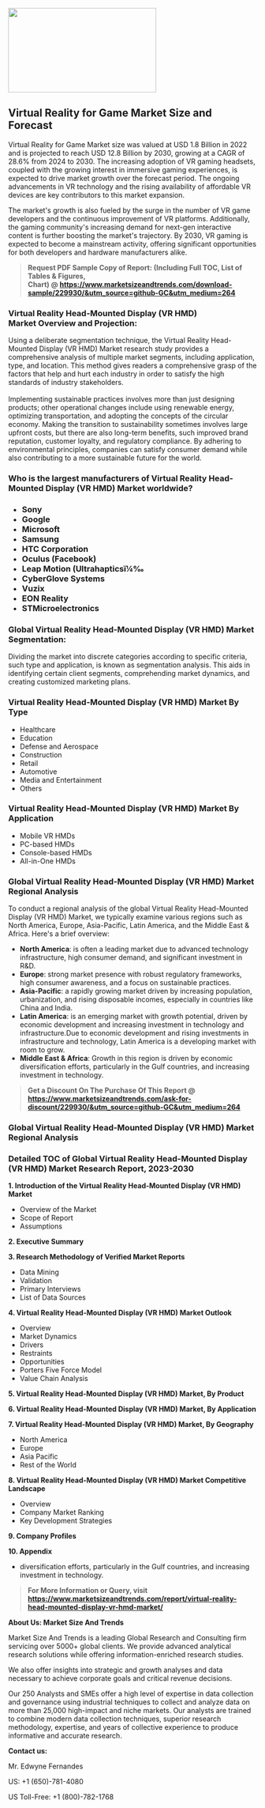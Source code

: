 <p><img class="alignnone size-medium wp-image-20088" src="https://ffe5etoiles.com/wp-content/uploads/2024/12/MST1-300x171.png" alt="" width="300" height="171" /></p><h2>Virtual Reality for Game Market Size and Forecast</h2><p>Virtual Reality for Game Market size was valued at USD 1.8 Billion in 2022 and is projected to reach USD 12.8 Billion by 2030, growing at a CAGR of 28.6% from 2024 to 2030. The increasing adoption of VR gaming headsets, coupled with the growing interest in immersive gaming experiences, is expected to drive market growth over the forecast period. The ongoing advancements in VR technology and the rising availability of affordable VR devices are key contributors to this market expansion.</p><p>The market's growth is also fueled by the surge in the number of VR game developers and the continuous improvement of VR platforms. Additionally, the gaming community's increasing demand for next-gen interactive content is further boosting the market's trajectory. By 2030, VR gaming is expected to become a mainstream activity, offering significant opportunities for both developers and hardware manufacturers alike.</p></p><blockquote id="" class=""><strong>Request PDF Sample Copy of Report: (Including Full TOC, List of Tables &amp; Figures, Chart)&nbsp;@&nbsp;<strong><a href="https://www.marketsizeandtrends.com/download-sample/229930/&utm_source=github-GC&utm_medium=264" target="_blank">https://www.marketsizeandtrends.com/download-sample/229930/&utm_source=github-GC&utm_medium=264</a></strong></strong></blockquote><h3 id="" class="">Virtual Reality Head-Mounted Display (VR HMD) Market&nbsp;Overview and Projection:</h3><p id="" class="">Using a deliberate segmentation technique, the Virtual Reality Head-Mounted Display (VR HMD) Market research study provides a comprehensive analysis of multiple market segments, including application, type, and location. This method gives readers a comprehensive grasp of the factors that help and hurt each industry in order to satisfy the high standards of industry stakeholders. <br /> <br />Implementing sustainable practices involves more than just designing products; other operational changes include using renewable energy, optimizing transportation, and adopting the concepts of the circular economy. Making the transition to sustainability sometimes involves large upfront costs, but there are also long-term benefits, such improved brand reputation, customer loyalty, and regulatory compliance. By adhering to environmental principles, companies can satisfy consumer demand while also contributing to a more sustainable future for the world.</p><h3 id="" class="">Who is the largest manufacturers of&nbsp;Virtual Reality Head-Mounted Display (VR HMD) Market worldwide?</h3><h3 class=""><p><ul><li>Sony </li><li> Google </li><li> Microsoft </li><li> Samsung </li><li> HTC Corporation </li><li> Oculus (Facebook) </li><li> Leap Motion (Ultrahapticsï¼‰ </li><li> CyberGlove Systems </li><li> Vuzix </li><li> EON Reality </li><li> STMicroelectronics</li></ul></p></h3><h3 id="" class="">Global&nbsp;Virtual Reality Head-Mounted Display (VR HMD) Market Segmentation:</h3><p id="" class="">Dividing the market into discrete categories according to specific criteria, such type and application, is known as segmentation analysis. This aids in identifying certain client segments, comprehending market dynamics, and creating customized marketing plans.</p><h3 id="" class="">Virtual Reality Head-Mounted Display (VR HMD) Market&nbsp;By Type</h3><p><p><ul><li>Healthcare</li><li> Education</li><li> Defense and Aerospace</li><li> Construction</li><li> Retail</li><li> Automotive</li><li> Media and Entertainment</li><li> Others</p></li></ul></p></p><h3 id="" class="">Virtual Reality Head-Mounted Display (VR HMD) Market&nbsp;By Application</h3><p class=""><p><ul><li>Mobile VR HMDs</li><li> PC-based HMDs</li><li> Console-based HMDs</li><li> All-in-One HMDs</li></ul></p></p><h3 id="" class="">Global Virtual Reality Head-Mounted Display (VR HMD) Market Regional Analysis</h3><p id="" class="">To conduct a regional analysis of the global Virtual Reality Head-Mounted Display (VR HMD) Market, we typically examine various regions such as North America, Europe, Asia-Pacific, Latin America, and the Middle East &amp; Africa. Here's a brief overview:</p><ul><li><strong>North America</strong>: is often a leading market due to advanced technology infrastructure, high consumer demand, and significant investment in R&amp;D.</li><li><strong>Europe</strong>: strong market presence with robust regulatory frameworks, high consumer awareness, and a focus on sustainable practices.</li><li><strong>Asia-Pacific</strong>: a rapidly growing market driven by increasing population, urbanization, and rising disposable incomes, especially in countries like China and India.</li><li><strong>Latin America</strong>: is an emerging market with growth potential, driven by economic development and increasing investment in technology and infrastructure.Due to economic development and rising investments in infrastructure and technology, Latin America is a developing market with room to grow.</li><li><strong>Middle East &amp; Africa</strong>: Growth in this region is driven by economic diversification efforts, particularly in the Gulf countries, and increasing investment in technology.</li></ul><blockquote id="" class=""><strong>Get a Discount On The Purchase Of This Report @ <strong><a href="https://www.marketsizeandtrends.com/ask-for-discount/229930/&utm_source=github-GC&utm_medium=264" target="_blank">https://www.marketsizeandtrends.com/ask-for-discount/229930/&utm_source=github-GC&utm_medium=264</a></strong></strong></blockquote><h3 id="" class="">Global Virtual Reality Head-Mounted Display (VR HMD) Market Regional Analysis</h3><h3 id="" class="">Detailed TOC of Global Virtual Reality Head-Mounted Display (VR HMD) Market Research Report, 2023-2030</h3><p id="" class=""><strong>1. Introduction of the Virtual Reality Head-Mounted Display (VR HMD) Market</strong></p><ul><li>Overview of the Market</li><li>Scope of Report</li><li>Assumptions</li></ul><p id="" class=""><strong>2. Executive Summary</strong></p><p id="" class=""><strong>3. Research Methodology of Verified Market Reports</strong></p><ul><li>Data Mining</li><li>Validation</li><li>Primary Interviews</li><li>List of Data Sources</li></ul><p id="" class=""><strong>4. Virtual Reality Head-Mounted Display (VR HMD) Market Outlook</strong></p><ul><li>Overview</li><li>Market Dynamics</li><li>Drivers</li><li>Restraints</li><li>Opportunities</li><li>Porters Five Force Model</li><li>Value Chain Analysis</li></ul><p id="" class=""><strong>5. Virtual Reality Head-Mounted Display (VR HMD) Market, By Product</strong></p><p id="" class=""><strong>6. Virtual Reality Head-Mounted Display (VR HMD) Market, By Application</strong></p><p id="" class=""><strong>7. Virtual Reality Head-Mounted Display (VR HMD) Market, By Geography</strong></p><ul><li>North America</li><li>Europe</li><li>Asia Pacific</li><li>Rest of the World</li></ul><p id="" class=""><strong>8. Virtual Reality Head-Mounted Display (VR HMD) Market Competitive Landscape</strong></p><ul><li>Overview</li><li>Company Market Ranking</li><li>Key Development Strategies</li></ul><p id="" class=""><strong>9. Company Profiles</strong></p><p id="" class=""><strong>10. Appendix</strong></p><ul><li>diversification efforts, particularly in the Gulf countries, and increasing investment in technology.</li></ul><blockquote id="" class=""><strong>For More Information or Query, visit <strong><strong><a href="https://www.marketsizeandtrends.com/report/virtual-reality-head-mounted-display-vr-hmd-market/" target="_blank">https://www.marketsizeandtrends.com/report/virtual-reality-head-mounted-display-vr-hmd-market/</a></strong></strong></strong></blockquote><p id="" class=""><strong>About Us: Market Size And Trends</strong></p><p id="" class="">Market Size And Trends is a leading Global Research and Consulting firm servicing over 5000+ global clients. We provide advanced analytical research solutions while offering information-enriched research studies.</p><p id="" class="">We also offer insights into strategic and growth analyses and data necessary to achieve corporate goals and critical revenue decisions.</p><p id="" class="">Our 250 Analysts and SMEs offer a high level of expertise in data collection and governance using industrial techniques to collect and analyze data on more than 25,000 high-impact and niche markets. Our analysts are trained to combine modern data collection techniques, superior research methodology, expertise, and years of collective experience to produce informative and accurate research.</p><p id="" class=""><strong>Contact us:</strong></p><p id="" class="">Mr. Edwyne Fernandes</p><p id="" class="">US: +1 (650)-781-4080</p><p id="" class="">US Toll-Free: +1 (800)-782-1768</p>
